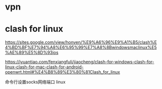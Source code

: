 # vpn

# clash for linux

https://sites.google.com/view/honven/%E9%A6%96%E9%A1%B5/clash%E4%BD%BF%E7%94%A8%E6%95%99%E7%A8%8Bwindowsmaclinux%E5%AE%89%E5%8D%93ios

https://iyuantiao.com/fenxiangfuli/jiaocheng/clash-for-windows-clash-for-linux-clash-for-mac-clash-for-android-openwrt.html#%E4%B8%89%E3%80%81Clash_for_linux

命令行设置socks网络端口 linux